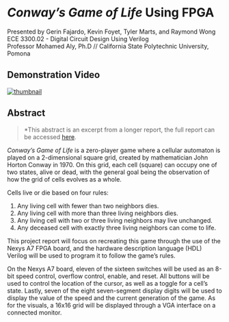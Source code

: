 # *Conway’s Game of Life* Using FPGA
Presented by Gerin Fajardo, Kevin Foyet, Tyler Marts, and Raymond Wong  <br/>
ECE 3300.02 - Digital Circuit Design Using Verilog  <br/>
Professor Mohamed Aly, Ph.D // California State Polytechnic University, Pomona  <br/>

## Demonstration Video
[![thumbnail](https://img.youtube.com/vi/CcwDj1lyKrI/0.jpg)](https://www.youtube.com/watch?v=CcwDj1lyKrI)

## Abstract
> *This abstract is an excerpt from a longer report, the full report can be accessed [here](https://docs.google.com/document/d/1esijIz1XCN74vlpnBnkL7jEymoO07kjb9qlBPdcqF9o).

*Conway’s Game of Life* is a zero-player game where a cellular automaton is played on a 2-dimensional square grid, created by mathematician John Horton Conway in 1970. On this grid, each cell (square) can occupy one of two states, alive or dead, with the general goal being the observation of how the grid of cells evolves as a whole.

Cells live or die based on four rules:
1. Any living cell with fewer than two neighbors dies.
2. Any living cell with more than three living neighbors dies.
3. Any living cell with two or three living neighbors may live unchanged.
4. Any deceased cell with exactly three living neighbors can come to life.

This project report will focus on recreating this game through the use of the Nexys A7 FPGA board, and the hardware description language (HDL) Verilog will be used to program it to follow the game’s rules.

On the Nexys A7 board, eleven of the sixteen switches will be used as an 8-bit speed control, overflow control, enable, and reset. All buttons will be used to control the location of the cursor, as well as a toggle for a cell’s state. Lastly, seven of the eight seven-segment display digits will be used to display the value of the speed and the current generation of the game. As for the visuals, a 16x16 grid will be displayed through a VGA interface on a connected monitor.
